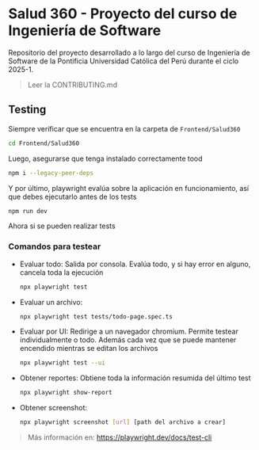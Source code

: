 # Salud 360 - Proyecto del curso de Ingeniería de Software

Repositorio del proyecto desarrollado a lo largo del curso de Ingeniería de Software de la Pontificia Universidad Católica del Perú durante el ciclo 2025-1.

> Leer la CONTRIBUTING.md

## Testing

Siempre verificar que se encuentra en la carpeta de `Frontend/Salud360`

```bash
cd Frontend/Salud360
```

Luego, asegurarse que tenga instalado correctamente tood

```bash
npm i --legacy-peer-deps
```

Y por último, playwright evalúa sobre la aplicación en funcionamiento, así que debes ejecutarlo antes de los tests

```bash
npm run dev
```

Ahora si se pueden realizar tests

### Comandos para testear

- Evaluar todo: Salida por consola. Evalúa todo, y si hay error en alguno, cancela toda la ejecución
  ```bash
  npx playwright test
  ```
- Evaluar un archivo:
  ```bash
  npx playwright test tests/todo-page.spec.ts
  ```
- Evaluar por UI: Redirige a un navegador chromium. Permite testear individualmente o todo. Además cada vez que se puede mantener encendido mientras se editan los archivos
  ```bash
  npx playwright test --ui
  ```
- Obtener reportes: Obtiene toda la información resumida del último test
  ```bash
  npx playwright show-report
  ```
- Obtener screenshot:
  ```bash
  npx playwright screenshot [url] [path del archivo a crear]
  ```

> Más información en: https://playwright.dev/docs/test-cli
